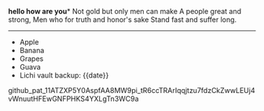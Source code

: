**hello how are you***
Not gold but only men can make
A people great and strong,
Men who for truth and honor's sake
Stand fast and suffer long.

---
- Apple
- Banana
- Grapes
- Guava
- Lichi
vault backup: {{date}}

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